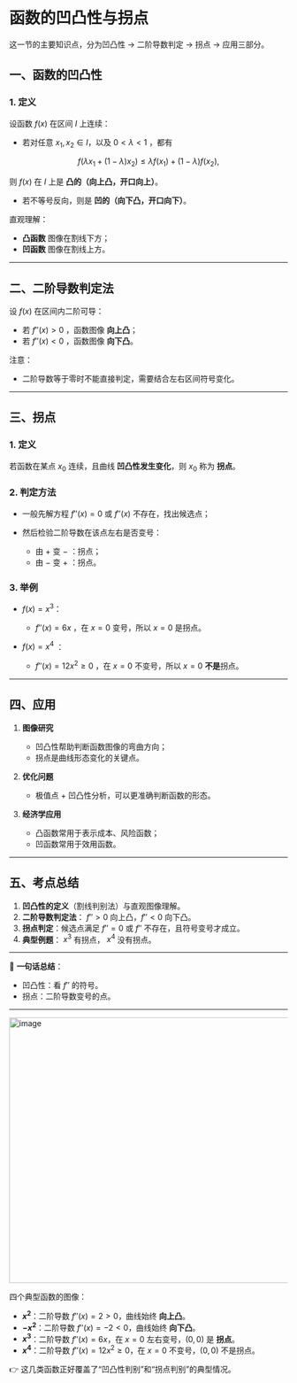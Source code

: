 # 函数的凹凸性与拐点
这一节的主要知识点，分为凹凸性 → 二阶导数判定 → 拐点 → 应用三部分。



## 一、函数的凹凸性

### 1. 定义

设函数 $f(x)$ 在区间 $I$ 上连续：

* 若对任意 $x_1,x_2 \in I$，以及 $0<\lambda<1$ ，都有

$$
f(\lambda x_1+(1-\lambda)x_2) \le \lambda f(x_1)+(1-\lambda)f(x_2),
$$

  则 $f(x)$ 在 $I$ 上是 **凸的（向上凸，开口向上）**。

* 若不等号反向，则是 **凹的（向下凸，开口向下）**。

直观理解：

* **凸函数** 图像在割线下方；
* **凹函数** 图像在割线上方。

---

## 二、二阶导数判定法

设 $f(x)$ 在区间内二阶可导：

* 若 $f''(x) > 0$ ，函数图像 **向上凸**；
* 若 $f''(x) < 0$ ，函数图像 **向下凸**。

注意：

* 二阶导数等于零时不能直接判定，需要结合左右区间符号变化。

---

## 三、拐点

### 1. 定义

若函数在某点 $x_0$ 连续，且曲线 **凹凸性发生变化**，则 $x_0$ 称为 **拐点**。

### 2. 判定方法

* 一般先解方程 $f''(x)=0$ 或 $f''(x)$ 不存在，找出候选点；
* 然后检验二阶导数在该点左右是否变号：

  * 由 $+$ 变 $-$ ：拐点；
  * 由 $-$ 变 $+$ ：拐点。

### 3. 举例

* $f(x)=x^3$：

  * $f''(x)=6x$ ，在 $x=0$ 变号，所以 $x=0$ 是拐点。
* $f(x)=x^4$ ：

  * $f''(x)=12x^2\ge 0$ ，在 $x=0$ 不变号，所以 $x=0$ **不是**拐点。

---

## 四、应用

1. **图像研究**

   * 凹凸性帮助判断函数图像的弯曲方向；
   * 拐点是曲线形态变化的关键点。

2. **优化问题**

   * 极值点 + 凹凸性分析，可以更准确判断函数的形态。

3. **经济学应用**

   * 凸函数常用于表示成本、风险函数；
   * 凹函数常用于效用函数。

---

## 五、考点总结

1. **凹凸性的定义**（割线判别法）与直观图像理解。
2. **二阶导数判定法**： $f''>0$ 向上凸，$f''<0$ 向下凸。
3. **拐点判定**：候选点满足 $f''=0$ 或 $f''$ 不存在，且符号变号才成立。
4. **典型例题**： $x^3$ 有拐点， $x^4$ 没有拐点。

---

📌 **一句话总结**：

* 凹凸性：看 $f''$ 的符号。
* 拐点：二阶导数变号的点。

---
<img width="600" height="480" alt="image" src="https://github.com/user-attachments/assets/6a510007-0082-480e-82a5-affc568f9125" />

四个典型函数的图像：

* **$x^2$**：二阶导数 $f''(x)=2>0$，曲线始终 **向上凸**。
* **$-x^2$**：二阶导数 $f''(x)=-2<0$，曲线始终 **向下凸**。
* **$x^3$**：二阶导数 $f''(x)=6x$，在 $x=0$ 左右变号，$(0,0)$ 是 **拐点**。
* **$x^4$**：二阶导数 $f''(x)=12x^2 \ge 0$，在 $x=0$ 不变号，$(0,0)$ 不是拐点。

👉 这几类函数正好覆盖了“凹凸性判别”和“拐点判别”的典型情况。


